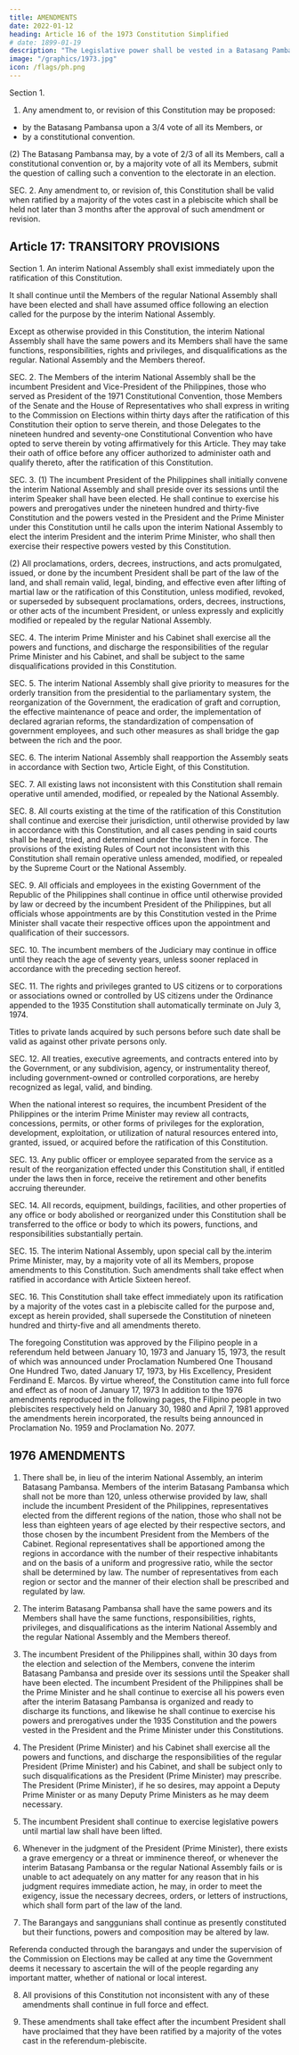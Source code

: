 ```yaml
---
title: AMENDMENTS
date: 2022-01-12
heading: Article 16 of the 1973 Constitution Simplified
# date: 1899-01-19
description: "The Legislative power shall be vested in a Batasang Pambansa."
image: "/graphics/1973.jpg"
icon: /flags/ph.png
---
```



Section 1. 

1. Any amendment to, or revision of this Constitution may be proposed:
- by the Batasang Pambansa upon a 3/4 vote of all its Members, or 
- by a constitutional convention.

(2) The Batasang Pambansa may, by a vote of 2/3 of all its Members, call a constitutional convention or, by a majority vote of all its Members, submit the question of calling such a convention to the electorate in an election.

SEC. 2. Any amendment to, or revision of, this Constitution shall be valid when ratified by a majority of the votes cast in a plebiscite which shall be held not later than 3 months after the approval of such amendment or revision.


## Article 17: TRANSITORY PROVISIONS

Section 1. An interim National Assembly shall exist immediately upon the ratification of this Constitution. 

It shall continue until the Members of the regular National Assembly shall have been elected and shall have assumed office following an election called for the purpose by the interim National Assembly. 

Except as otherwise provided in this Constitution, the interim National Assembly shall have the same powers and its Members shall have the same functions, responsibilities, rights and privileges, and disqualifications as the regular. National Assembly and the Members thereof.

SEC. 2. The Members of the interim National Assembly shall be the incumbent President and Vice-President of the Philippines, those who served as President of the 1971 Constitutional Convention, those Members of the Senate and the House of Representatives who shall express in writing to the Commission on Elections within thirty days after the ratification of this Constitution their option to serve therein, and those Delegates to the nineteen hundred and seventy-one Constitutional Convention who have opted to serve therein by voting affirmatively for this Article. They may take their oath of office before any officer authorized to administer oath and qualify thereto, after the ratification of this Constitution.

SEC. 3. (1) The incumbent President of the Philippines shall initially convene the interim National Assembly and shall preside over its sessions until the interim Speaker shall have been elected. He shall continue to exercise his powers and prerogatives under the nineteen hundred and thirty-five Constitution and the powers vested in the President and the Prime Minister under this Constitution until he calls upon the interim National Assembly to elect the interim President and the interim Prime Minister, who shall then exercise their respective powers vested by this Constitution.

(2) All proclamations, orders, decrees, instructions, and acts promulgated, issued, or done by the incumbent President shall be part of the law of the land, and shall remain valid, legal, binding, and effective even after lifting of martial law or the ratification of this Constitution, unless modified, revoked, or superseded by subsequent proclamations, orders, decrees, instructions, or other acts of the incumbent President, or unless expressly and explicitly modified or repealed by the regular National Assembly.

SEC. 4. The interim Prime Minister and his Cabinet shall exercise all the powers and functions, and discharge the responsibilities of the regular Prime Minister and his Cabinet, and shall be subject to the same disqualifications provided in this Constitution.

SEC. 5. The interim National Assembly shall give priority to measures for the orderly transition from the presidential to the parliamentary system, the reorganization of the Government, the eradication of graft and corruption, the effective maintenance of peace and order, the implementation of declared agrarian reforms, the standardization of compensation of government employees, and such other measures as shall bridge the gap between the rich and the poor.

SEC. 6. The interim National Assembly shall reapportion the Assembly seats in accordance with Section two, Article Eight, of this Constitution.

SEC. 7. All existing laws not inconsistent with this Constitution shall remain operative until amended, modified, or repealed by the National Assembly.

SEC. 8. All courts existing at the time of the ratification of this Constitution shall continue and exercise their jurisdiction, until otherwise provided by law in accordance with this Constitution, and all cases pending in said courts shall be heard, tried, and determined under the laws then in force. The provisions of the existing Rules of Court not inconsistent with this Constitution shall remain operative unless amended, modified, or repealed by the Supreme Court or the National Assembly.

SEC. 9. All officials and employees in the existing Government of the Republic of the Philippines shall continue in office until otherwise provided by law or decreed by the incumbent President of the Philippines, but all officials whose appointments are by this Constitution vested in the Prime Minister shall vacate their respective offices upon the appointment and qualification of their successors.

SEC. 10. The incumbent members of the Judiciary may continue in office until they reach the age of seventy years, unless sooner replaced in accordance with the preceding section hereof.

SEC. 11. The rights and privileges granted to US citizens or to corporations or associations owned or controlled by US citizens under the Ordinance appended to the 1935 Constitution shall automatically terminate on July 3, 1974. 

Titles to private lands acquired by such persons before such date shall be valid as against other private persons only.

SEC. 12. All treaties, executive agreements, and contracts entered into by the Government, or any subdivision, agency, or instrumentality thereof, including government-owned or controlled corporations, are hereby recognized as legal, valid, and binding. 

When the national interest so requires, the incumbent President of the Philippines or the interim Prime Minister may review all contracts, concessions, permits, or other forms of privileges for the exploration, development, exploitation, or utilization of natural resources entered into, granted, issued, or acquired before the ratification of this Constitution.


SEC. 13. Any public officer or employee separated from the service as a result of the reorganization effected under this Constitution shall, if entitled under the laws then in force, receive the retirement and other benefits accruing thereunder.

SEC. 14. All records, equipment, buildings, facilities, and other properties of any office or body abolished or reorganized under this Constitution shall be transferred to the office or body to which its powers, functions, and responsibilities substantially pertain.

SEC. 15. The interim National Assembly, upon special call by the.interim Prime Minister, may, by a majority vote of all its Members, propose amendments to this Constitution. Such amendments shall take effect when ratified in accordance with Article Sixteen hereof.

SEC. 16. This Constitution shall take effect immediately upon its ratification by a majority of the votes cast in a plebiscite called for the purpose and, except as herein provided, shall supersede the Constitution of nineteen hundred and thirty-five and all amendments thereto.

The foregoing Constitution was approved by the Filipino people in a referendum held between January 10, 1973 and January 15, 1973, the result of which was announced under Proclamation Numbered One Thousand One Hundred Two, dated January 17, 1973, by His Excellency, President Ferdinand E. Marcos. By virtue whereof, the Constitution came into full force and effect as of noon of January 17, 1973 In addition to the 1976 amendments reproduced in the following pages, the Filipino people in two plebiscites respectively held on January 30, 1980 and April 7, 1981 approved the amendments herein incorporated, the results being announced in Proclamation No. 1959 and Proclamation No. 2077.

## 1976 AMENDMENTS

1. There shall be, in lieu of the interim National Assembly, an interim Batasang Pambansa. Members of the interim Batasang Pambansa which shall not be more than 120, unless otherwise provided by law, shall include the incumbent President of the Philippines, representatives elected from the different regions of the nation, those who shall not be less than eighteen years of age elected by their respective sectors, and those chosen by the incumbent President from the Members of the Cabinet. Regional representatives shall be apportioned among the regions in accordance with the number of their respective inhabitants and on the basis of a uniform and progressive ratio, while the sector shall be determined by law. The number of representatives from each region or sector and the manner of their election shall be prescribed and regulated by law.

2. The interim Batasang Pambansa shall have the same powers and its Members shall have the same functions, responsibilities, rights, privileges, and disqualifications as the interim National Assembly and the regular National Assembly and the Members thereof.

3. The incumbent President of the Philippines shall, within 30 days from the election and selection of the Members, convene the interim Batasang Pambansa and preside over its sessions until the Speaker shall have been elected. The incumbent President of the Philippines shall be the Prime Minister and he shall continue to exercise all his powers even after the interim Batasang Pambansa is organized and ready to discharge its functions, and likewise he shall continue to exercise his powers and prerogatives under the 1935 Constitution and the powers vested in the President and the Prime Minister under this Constitutions.

4. The President (Prime Minister) and his Cabinet shall exercise all the powers and functions, and discharge the responsibilities of the regular President (Prime Minister) and his Cabinet, and shall be subject only to such disqualifications as the President (Prime Minister) may prescribe. The President (Prime Minister), if he so desires, may appoint a Deputy Prime Minister or as many Deputy Prime Ministers as he may deem necessary.

5. The incumbent President shall continue to exercise legislative powers until martial law shall have been lifted.

6. Whenever in the judgment of the President (Prime Minister), there exists a grave emergency or a threat or imminence thereof, or whenever the interim Batasang Pambansa or the regular National Assembly fails or is unable to act adequately on any matter for any reason that in his judgment requires immediate action, he may, in order to meet the exigency, issue the necessary decrees, orders, or letters of instructions, which shall form part of the law of the land.

7. The Barangays and sanggunians shall continue as presently constituted but their functions, powers and composition may be altered by law.

Referenda conducted through the barangays and under the supervision of the Commission on Elections may be called at any time the Government deems it necessary to ascertain the will of the people regarding any important matter, whether of national or local interest.

8. All provisions of this Constitution not inconsistent with any of these amendments shall continue in full force and effect.

9. These amendments shall take effect after the incumbent President shall have proclaimed that they have been ratified by a majority of the votes cast in the referendum-plebiscite.
